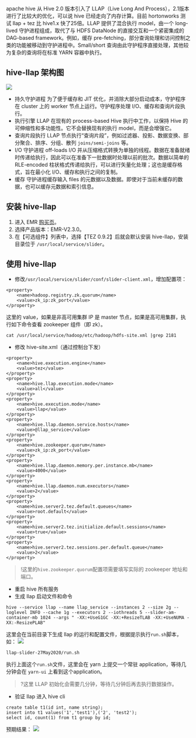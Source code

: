 apache hive 从 Hive 2.0 版本引⼊了 LLAP（Live Long And Process），2.1版本进⾏了⽐较⼤的优化，可以说 hive 已经⾛向了内存计算。⽬前 hortonworks 测试 llap + tez ⽐ hive1.x 快了25倍。LLAP 提供了混合执行 model，由一个 long-lived 守护进程组成，取代了与 HDFS DataNode 的直接交互和一个紧密集成的 DAG-based framework。例如，缓存 pre-fetching，部分查询处理和访问控制之类的功能被移动到守护进程中。Small/short 查询由此守护程序直接处理，其他较为复杂的查询将在标准 YARN 容器中执行。

## hive-llap 架构图

![](https://main.qcloudimg.com/raw/c650eee1bc1019d8d7d3353b86a469ec.png)
- 持久守护进程
为了便于缓存和 JIT 优化，并消除大部分启动成本，守护程序在 cluster 上的 worker 节点上运行。守护程序处理 I/O、缓存和查询片段执行。
- 执行引擎
LLAP 在现有的 process-based Hive 执行中工作，以保持 Hive 的可伸缩性和多功能性。它不会替换现有的执行 model，而是会增强它。
- 查询片段执行
LLAP 节点执行“查询片段”，例如过滤器、投影、数据变换、部分聚合、排序、分组、散列 `joins/semi-joins` 等。
- I/O
守护进程 off-loads I/O 并从压缩格式转换为单独的线程。数据在准备就绪时传递给执行，因此可以在准备下一批数据时处理以前的批次。数据以简单的 RLE-encoded 柱状格式传递给执行，可以进行矢量化处理；这也是缓存格式，旨在最小化 I/O、缓存和执行之间的复制。
- 缓存
守护进程缓存输入 files 的元数据以及数据。即使对于当前未缓存的数据，也可以缓存元数据和索引信息。

## 安装 hive-llap
1. 进入 EMR [购买页](https://buy.cloud.tencent.com/emr)。
2. 选择产品版本：EMR-V2.3.0。
3. 在【可选组件】列表中，选择【TEZ 0.9.2】后就会默认安装 hive-llap，安装目录位于 `/usr/local/service/slider`。
 
## 使用 hive-llap
- 修改`/usr/local/service/slider/conf/slider-client.xml`，增加配置项：
```
<property>
	<name>hadoop.registry.zk.quorum</name>
	<value>zk_ip:zk_port</value>
</property>
```
这里的 value，如果是非高可用集群 IP 是 master 节点，如果是高可用集群，执行如下命令查看 zookeeper 组件（即 zk）。
```
cat /usr/local/service/hadoop/etc/hadoop/hdfs-site.xml |grep 2181
```
- 修改 hive-site.xml（通过控制台下发）
```
<property>
	<name>hive.execution.engine</name>
	<value>tez</value>
</property>
<property>
	<name>hive.llap.execution.mode</name>
	<value>all</value>
</property>
<property>
	<name>hive.execution.mode</name>
	<value>llap</value>
</property>
<property>
	<name>hive.llap.daemon.service.hosts</name>
	<value>@llap_service</value>
</property>
<property>
	<name>hive.zookeeper.quorum</name>
	<value>zk_ip:zk_port</value>
</property>
<property>
	<name>hive.llap.daemon.memory.per.instance.mb</name>
	<value>4000</value>
</property>
<property>
	<name>hive.llap.daemon.num.executors</name>
	<value>2</value>
</property>
<property>
	<name>hive.server2.tez.default.queues</name>
	<value>root.default</value>
</property>
<property>
	<name>hive.server2.tez.initialize.default.sessions</name>
	<value>true</value>
</property>
<property>
	<name>hive.server2.tez.sessions.per.default.queue</name>
	<value>2</value>
</property>
```
>!这里的`hive.zookeeper.quorum`配置项需要填写实际的 zookeeper 地址和端口。
>
 - 重启 hive 所有服务
 - 生成 llap 启动文件和命令
```
hive --service llap --name llap_service --instances 2 --size 2g --loglevel INFO --cache 1g --executors 2 --iothreads 5 --slider-am-container-mb 1024 --args " -XX:+UseG1GC -XX:+ResizeTLAB -XX:+UseNUMA -XX:-ResizePLAB" 
```
这里会在当前目录下生成 llap 的运行和配置文件，根据提示执行`run.sh`脚本，如：
![](https://main.qcloudimg.com/raw/3ed9ac7564736a89a2b17b972582af56.png)
```
llap-slider-27May2020/run.sh
```
执行上面这个`run.sh`文件，这里会在 yarn 上提交一个常驻 application，等待几分钟会在 `yarn-ui` 上看到这个application。
>?这里 LLAP 初始化会需要几分钟，等待几分钟后再去执行数据操作。
- 验证 llap
进入 hive cli
```
create table t1(id int, name string);
insert into t1 values('1','test1'),('2', 'test2');
select id, count(1) from t1 group by id;
```
预期结果：
![](https://main.qcloudimg.com/raw/e29c4a4032916bb0e00edca55876ebd0.png)
